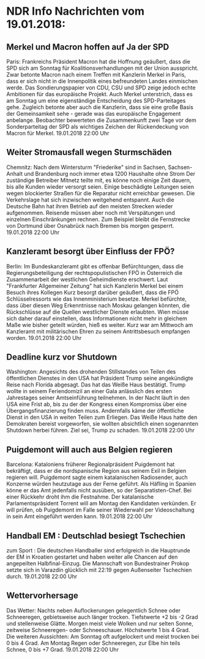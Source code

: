 # NDR Info Nachrichten vom 19.01.2018:


## Merkel und Macron hoffen auf Ja der SPD
Paris: Frankreichs Präsident Macron hat die Hoffnung geäußert, dass die SPD sich am Sonntag für Koalitionsverhandlungen mit der Union ausspricht. Zwar betonte Macron nach einem Treffen mit Kanzlerin Merkel in Paris, dass er sich nicht in die Innenpolitik eines befreundeten Landes einmischen werde. Das Sondierungspapier von CDU, CSU und SPD zeige jedoch echte Ambitionen für das europäische Projekt. Auch Merkel unterstrich, dass es am Sonntag um eine eigenständige Entscheidung des SPD-Parteitages gehe. Zugleich betonte aber auch die Kanzlerin, dass sie eine große Basis der Gemeinsamkeit sehe - gerade was das europäische Engagement anbelange. Beobachter bewerteten die Zusammenkunft zwei Tage vor dem Sonderparteitag der SPD als wichtiges Zeichen der Rückendeckung von Macron für Merkel. 19.01.2018 22:00 Uhr 

## Weiter Stromausfall wegen Sturmschäden
Chemnitz: Nach dem Wintersturm "Friederike" sind in Sachsen, Sachsen-Anhalt und Brandenburg noch immer etwa 1200 Haushalte ohne Strom Der zuständige Betreiber Mitnetz teilte mit, es könne noch einige Zeit dauern, bis alle Kunden wieder versorgt seien. Einige beschädigte Leitungen seien wegen blockierter Straßen für die Reparatur nicht erreichbar gewesen. Die Verkehrslage hat sich inzwischen weitgehend entspannt. Auch die Deutsche Bahn hat ihren Betrieb auf den meisten Strecken wieder aufgenommen. Reisende müssen aber noch mit Verspätungen und einzelnen Einschränkungen rechnen. Zum Beispiel bleibt die Fernstrecke von Dortmund über Osnabrück nach Bremen bis morgen gesperrt. 19.01.2018 22:00 Uhr 

## Kanzleramt besorgt über Einfluss der FPÖ?
Berlin: Im Bundeskanzleramt gibt es offenbar Befürchtungen, dass die Regierungsbeteiligung der rechtspopulistischen FPÖ in Österreich die Zusammenarbeit der westlichen Geheimdienste erschwert. Laut "Frankfurter Allgemeiner Zeitung" hat sich Kanzlerin Merkel bei einem Besuch ihres Kollegen Kurz besorgt darüber geäußert, dass die FPÖ Schlüsselressorts wie das Innenministerium besetze. Merkel befürchte, dass über diesen Weg Erkenntnisse nach Moskau gelangen könnten, die Rückschlüsse auf die Quellen westlicher Dienste erlaubten. Wien müsse sich daher darauf einstellen, dass Informationen nicht mehr in gleichem Maße wie bisher geteilt würden, hieß es weiter. Kurz war am Mittwoch am Kanzleramt mit militärischen Ehren zu seinem Antrittsbesuch empfangen worden. 19.01.2018 22:00 Uhr 

## Deadline kurz vor Shutdown
Washington: Angesichts des drohenden Stillstandes von Teilen des öffentlichen Dienstes in den USA hat Präsident Trump seine angekündigte Reise nach Florida abgesagt. Das hat das Weiße Haus bestätigt. Trump wollte in seinem Feriendomizil an einer Gala anlässlich des ersten Jahrestages seiner Amtseinführung teilnehmen. In der Nacht läuft in den USA eine Frist ab, bis zu der der Kongress einen Kompromiss über eine Übergangsfinanzierung finden muss. Andernfalls käme der öffentliche Dienst in den USA in weiten Teilen zum Erliegen. Das Weiße Haus hatte den Demokraten bereist vorgeworfen, sie wollten absichtlich einen sogenannten Shutdown herbei führen. Ziel sei, Trump zu schaden. 19.01.2018 22:00 Uhr 

## Puigdemont will auch aus Belgien regieren
Barcelona:	Kataloniens früherer Regionalpräsident Puigdemont hat bekräftigt, dass er die nordspanische Region aus seinem Exil in Belgien regieren will. Puigdemont sagte einem katalanischen Radiosender, auch Konzerne würden heutzutage aus der Ferne geführt. Als Häfling in Spanien könne er das Amt jedenfalls nicht ausüben, so der Separatisten-Chef. Bei einer Rückkehr droht ihm die Festnahme. Der katalanische Parlamentspräsident Torrent will am Montag den Kandidaten verkünden. Er will prüfen, ob Puigdemont im Falle seiner Wiederwahl per Videoschaltung in sein Amt eingeführt werden kann. 19.01.2018 22:00 Uhr 

## Handball EM : Deutschlad besiegt Tschechien
zum Sport : Die deutschen Handballer sind erfolgreich in die Hauptrunde der EM in Kroatien gestartet und haben weiter alle Chancen auf den angepeilten Halbfinal-Einzug. Die Mannschaft von Bundestrainer Prokop setzte sich in Varazdin glücklich mit 22:19 gegen Außenseiter Tschechien durch. 19.01.2018 22:00 Uhr 

## Wettervorhersage
Das Wetter:
Nachts neben Auflockerungen gelegentlich Schnee oder Schneeregen, gebietsweise auch länger trocken. Tiefstwerte +2 bis -2 Grad und stellenweise Glätte. Morgen meist viele Wolken und nur selten Sonne, zeitweise Schneeregen- oder Schneeschauer. Höchstwerte 1 bis 4 Grad. Die weiteren Aussichten: Am Sonntag oft aufgelockert und meist trocken bei 0 bis 4 Grad. Am Montag Regen oder Schneeregen, zur Elbe hin teils Schnee, 0 bis +7 Grad. 19.01.2018 22:00 Uhr 
